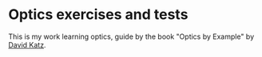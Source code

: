 # Optics exercises and tests


This is my work learning optics, guide by the book "Optics by Example" by [David Katz]().

##

